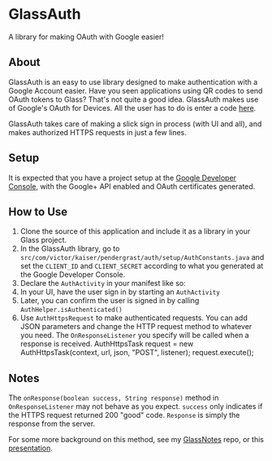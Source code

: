 GlassAuth
=========

A library for making OAuth with Google easier!

## About ##

GlassAuth is an easy to use library designed to make authentication with a Google Account easier. Have you seen applications using QR codes to send OAuth tokens to Glass? That's not quite a good idea. GlassAuth makes use of Google's OAuth for Devices. All the user has to do is enter a code [here](http://www.google.com/device).

GlassAuth takes care of making a slick sign in process (with UI and all), and makes authorized HTTPS requests in just a few lines.

## Setup ##
It is expected that you have a project setup at the [Google Developer Console](https://console.developers.google.com/), with the Google+ API enabled and OAuth certificates generated. 

## How to Use ##
1. Clone the source of this application and include it as a library in your Glass project. 
2. In the GlassAuth library, go to `src/com/victor/kaiser/pendergrast/auth/setup/AuthConstants.java` and set the `CLIENT_ID` and `CLIENT_SECRET` according to what you generated at the Google Developer Console.
3. Declare the `AuthActivity` in your manifest like so:
                <activity
                    android:name="com.victork.kaiser.pendergrast.auth.AuthActivity" />
4. In your UI, have the user sign in by starting an `AuthActivity`
5. Later, you can confirm the user is signed in by calling `AuthHelper.isAuthenticated()`
6. Use `AuthHttpsRequest` to  make authenticated requests. You can add JSON parameters and change the HTTP request method to whatever you need. The `OnResponseListener` you specify will be called when a response is received.
                AuthHttpsTask request = new AuthHttpsTask(context, url, json, "POST", listener);
                request.execute();

## Notes ##
The `onResponse(boolean success, String response)` method in `OnResponseListener` may not behave as you expect. `success` only indicates if the HTTPS request returned 200 "good" code. `Response` is simply the response from the server.

For some more background on this method, see my [GlassNotes](https://github.com/victorkp/GlassWebNotes) repo, or this [presentation](https://docs.google.com/presentation/d/1aAJKwQVzJbMrJSfc9p3B_puEb9k1GvsrBcZIUaRDjAY/edit?usp=sharing).
